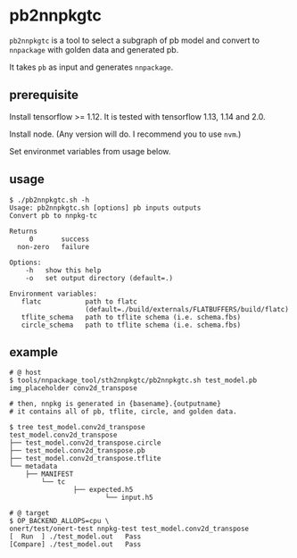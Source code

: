 # pb2nnpkgtc

`pb2nnpkgtc` is a tool to select a subgraph of pb model and convert to `nnpackage` with golden data and generated pb.

It takes `pb` as input and generates `nnpackage`.

## prerequisite

Install tensorflow >= 1.12. It is tested with tensorflow 1.13, 1.14 and 2.0.

Install node. (Any version will do. I recommend you to use `nvm`.)

Set environmet variables from usage below.

## usage

```
$ ./pb2nnpkgtc.sh -h
Usage: pb2nnpkgtc.sh [options] pb inputs outputs
Convert pb to nnpkg-tc

Returns
     0       success
  non-zero   failure

Options:
    -h   show this help
    -o   set output directory (default=.)

Environment variables:
   flatc           path to flatc
                   (default=./build/externals/FLATBUFFERS/build/flatc)
   tflite_schema   path to tflite schema (i.e. schema.fbs)
   circle_schema   path to tflite schema (i.e. schema.fbs)
```

## example
```
# @ host
$ tools/nnpackage_tool/sth2nnpkgtc/pb2nnpkgtc.sh test_model.pb img_placeholder conv2d_transpose

# then, nnpkg is generated in {basename}.{outputname}
# it contains all of pb, tflite, circle, and golden data.

$ tree test_model.conv2d_transpose
test_model.conv2d_transpose
├── test_model.conv2d_transpose.circle
├── test_model.conv2d_transpose.pb
├── test_model.conv2d_transpose.tflite
└── metadata
    ├── MANIFEST
        └── tc
                ├── expected.h5
                        └── input.h5

# @ target
$ OP_BACKEND_ALLOPS=cpu \
onert/test/onert-test nnpkg-test test_model.conv2d_transpose
[  Run  ] ./test_model.out   Pass
[Compare] ./test_model.out   Pass
```
